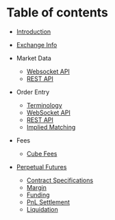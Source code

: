 # Table of contents

* [Introduction](README.md)
* [Exchange Info](rest-iridium-api.md)

* Market Data
  * [Websocket API](generated/ws-api/websocket-market-data-api.md)
  * [REST API](rest-mendelev-api.md)

* Order Entry
  * [Terminology](trade-api.md)
  * [WebSocket API](generated/ws-api/websocket-trade-api.md)
  * [REST API](rest-osmium-api.md)
  * [Implied Matching](implied-matching.md)

* Fees
  * [Cube Fees](cube-fees.md)

* [Perpetual Futures](perpetual-futures/README.md)
  * [Contract Specifications](perpetual-futures/contracts.md)
  * [Margin](perpetual-futures/margin.md)
  * [Funding](perpetual-futures/funding.md)
  * [PnL Settlement](perpetual-futures/pnl-settlement.md)
  * [Liquidation](perpetual-futures/liquidation.md)

